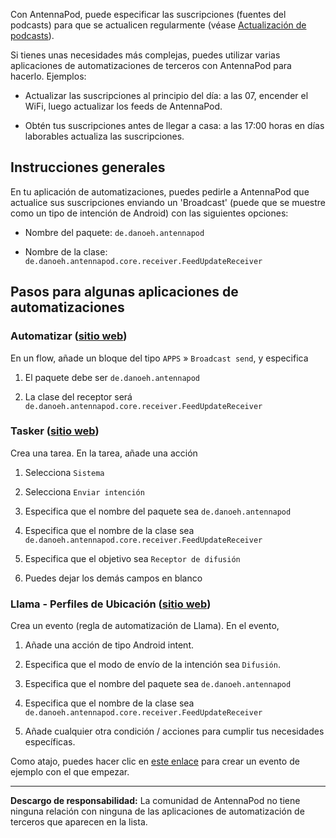Con AntennaPod, puede especificar las suscripciones (fuentes del podcasts) para que se actualicen regularmente (véase [Actualización de podcasts](/documentation/automation/refreshing-podcasts)).

Si tienes unas necesidades más complejas, puedes utilizar varias aplicaciones de automatizaciones de terceros con AntennaPod para hacerlo. Ejemplos:

- Actualizar las suscripciones al principio del día: a las 07, encender el WiFi, luego actualizar los feeds de AntennaPod.

- Obtén tus suscripciones antes de llegar a casa: a las 17:00 horas en días laborables actualiza las suscripciones.

## Instrucciones generales

En tu aplicación de automatizaciones, puedes pedirle a AntennaPod que actualice sus suscripciones enviando un 'Broadcast' (puede que se muestre como un tipo de intención de Android) con las siguientes opciones:

- Nombre del paquete: `de.danoeh.antennapod`

- Nombre de la clase: `de.danoeh.antennapod.core.receiver.FeedUpdateReceiver`

## Pasos para algunas aplicaciones de automatizaciones

### Automatizar ([sitio web](https://llamalab.com/automate/))

En un flow, añade un bloque del tipo `APPS` » `Broadcast send`, y especifica

1. El paquete debe ser `de.danoeh.antennapod`

1. La clase del receptor será `de.danoeh.antennapod.core.receiver.FeedUpdateReceiver`


### Tasker ([sitio web](https://tasker.joaoapps.com/))

Crea una tarea. En la tarea, añade una acción

1. Selecciona `Sistema`

1. Selecciona `Enviar intención`

1. Especifica que el nombre del paquete sea `de.danoeh.antennapod`

1. Especifica que el nombre de la clase sea `de.danoeh.antennapod.core.receiver.FeedUpdateReceiver`

1. Especifica que el objetivo sea `Receptor de difusión`

1. Puedes dejar los demás campos en blanco


### Llama - Perfiles de Ubicación ([sitio web](http://kebabapps.blogspot.com/search/label/Llama))

Crea un evento (regla de automatización de Llama). En el evento,

1. Añade una acción de tipo Android intent.

1. Especifica que el modo de envío de la intención sea `Difusión`.

1. Especifica que el nombre del paquete sea `de.danoeh.antennapod`

1. Especifica que el nombre de la clase sea `de.danoeh.antennapod.core.receiver.FeedUpdateReceiver`

1. Añade cualquier otra condición / acciones para cumplir tus necesidades específicas.


Como atajo, puedes hacer clic en [este enlace](http://llama.location.profiles/AntennaPod+feeds+Update/AntennaPod+feeds+Update%7C0-1-0-0-0-0-0-0-1-0--0-%7C%3A%7Ct%7C420%7C425%7Cai%7Cde.danoeh.antennapod%7CFgAAAGEAbgBkAHIAbwBpAGQALgBjAG8AbgB0AGUAbgB0AC4ASQBuAHQAZQBuAHQAAAAAAP%2F%2F%2F%2F8AAAAA%2F%2F%2F%2F%2FwAAAAD%2F%2F%2F%2F%2F%2F%2F%2F%2F%2FxQAAABkAGUALgBkAGEAbgBvAGUAaAAuAGEAbgB0AGUAbgBuAGEAcABvAGQAAAAAADUAAABkAGUALgBkAGEAbgBvAGUAaAAuAGEAbgB0AGUAbgBuAGEAcABvAGQALgBjAG8AcgBlAC4AcgBlAGMAZQBpAHYAZQByAC4ARgBlAGUAZABVAHAAZABhAHQAZQBSAGUAYwBlAGkAdgBlAHIAAAAAAAAAAAAAAAAAAAAAAAAA%2Fv%2F%2F%2F%2F%2F%2F%2F%2F8%3D%7C2%7C) para crear un evento de ejemplo con el que empezar.

***

**Descargo de responsabilidad:** La comunidad de AntennaPod no tiene ninguna relación con ninguna de las aplicaciones de automatización de terceros que aparecen en la lista.

